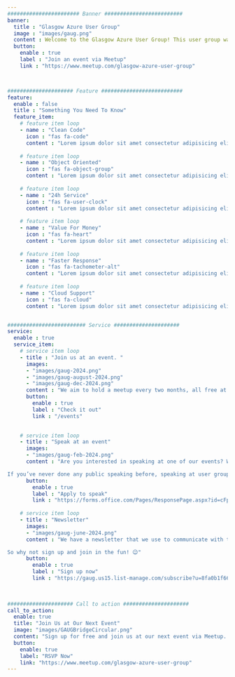 ```yaml
---
####################### Banner #########################
banner:
  title : "Glasgow Azure User Group"
  image : "images/gaug.png"
  content : Welcome to the Glasgow Azure User Group! This user group was founded as an independent body in early 2017 and it looks to bring the IT community within Glasgow and surrounding areas together. The group is a community driven group delivering the type of content, speakers and experiences that the IT community in Glasgow wants. The group is open to developers, architects, consultants, engineers and enthusiasts. 
  button:
    enable : true
    label : "Join an event via Meetup"
    link : "https://www.meetup.com/glasgow-azure-user-group"



##################### Feature ##########################
feature:
  enable : false
  title : "Something You Need To Know"
  feature_item:
    # feature item loop
    - name : "Clean Code"
      icon : "fas fa-code"
      content : "Lorem ipsum dolor sit amet consectetur adipisicing elit quam nihil"
      
    # feature item loop
    - name : "Object Oriented"
      icon : "fas fa-object-group"
      content : "Lorem ipsum dolor sit amet consectetur adipisicing elit quam nihil"
      
    # feature item loop
    - name : "24h Service"
      icon : "fas fa-user-clock"
      content : "Lorem ipsum dolor sit amet consectetur adipisicing elit quam nihil"
      
    # feature item loop
    - name : "Value For Money"
      icon : "fas fa-heart"
      content : "Lorem ipsum dolor sit amet consectetur adipisicing elit quam nihil"
      
    # feature item loop
    - name : "Faster Response"
      icon : "fas fa-tachometer-alt"
      content : "Lorem ipsum dolor sit amet consectetur adipisicing elit quam nihil"
      
    # feature item loop
    - name : "Cloud Support"
      icon : "fas fa-cloud"
      content : "Lorem ipsum dolor sit amet consectetur adipisicing elit quam nihil"


######################### Service #####################
service:
  enable : true
  service_item:
    # service item loop
    - title : "Join us at an event. "
      images:
      - "images/gaug-2024.png"
      - "images/gaug-august-2024.png"
      - "images/gaug-dec-2024.png"
      content : "We aim to hold a meetup every two months, all free at the point of use thanks to the continued support of our sponsors. We do run our events with tickets, so when we are running physical events we need to ensure we don’t exceed the amount of seats we have and adhere to our venues’ fire codes. As we said though our events are free, so signing up for a ticket is quick via Eventbrite or Meetup. Please only sign up for a ticket from one platform. Also if you sign up and then cannot make the event please do cancel your ticket. 😉"
      button:
        enable : true
        label : "Check it out"
        link : "/events"

        
    # service item loop
    - title : "Speak at an event"
      images:
      - "images/gaug-feb-2024.png"
      content : "Are you interested in speaking at one of our events? Well get in touch by filling in the form below.

If you’ve never done any public speaking before, speaking at user group is a great place to start."
      button:
        enable : true
        label : "Apply to speak"
        link : "https://forms.office.com/Pages/ResponsePage.aspx?id=cFpHdAFtYkCSwQL-IpefXkK-iRNe9bNLqO5y7J8Ud59UOFlVQjhIM1ZJQ0hRUU1YTkZTUVZVODlTSi4u"
        
    # service item loop
    - title : "Newsletter"
      images:
      - "images/gaug-june-2024.png"
      content : "We have a newsletter that we use to communicate with the community. We don’t spam you, we send out emails to notify you of new meetups we have and anything else that we think might be beneficial to the community to know. At most you’ll get 2 or 3 emails a month.

So why not sign up and join in the fun! 😉"
      button:
        enable : true
        label : "Sign up now"
        link : "https://gaug.us15.list-manage.com/subscribe?u=8fa0b1f660ecc804c95be0d7e&id=4f0384718a"
        
        

##################### Call to action #####################
call_to_action:
  enable: true
  title: "Join Us at Our Next Event"
  image: "images/GAUGBridgeCircular.png"
  content: "Sign up for free and join us at our next event via Meetup. Don’t miss out on networking and learning opportunities!"
  button:
    enable: true
    label: "RSVP Now"
    link: "https://www.meetup.com/glasgow-azure-user-group"
---
```


